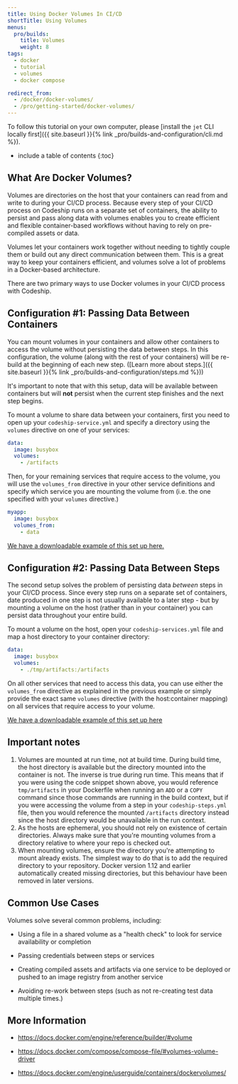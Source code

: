 ```yaml
---
title: Using Docker Volumes In CI/CD
shortTitle: Using Volumes
menus:
  pro/builds:
    title: Volumes
    weight: 8
tags:
  - docker
  - tutorial
  - volumes
  - docker compose

redirect_from:
  - /docker/docker-volumes/
  - /pro/getting-started/docker-volumes/
---
```


To follow this tutorial on your own computer, please [install the `jet` CLI locally first]({{ site.baseurl }}{% link _pro/builds-and-configuration/cli.md %}).
</div>

* include a table of contents
{:toc}

## What Are Docker Volumes?
Volumes are directories on the host that your containers can read from and write to during your CI/CD process. Because every step of your CI/CD process on Codeship runs on a separate set of containers, the ability to persist and pass along data with volumes enables you to create efficient and flexible container-based workflows without having to rely on pre-compiled assets or data.

Volumes let your containers work together without needing to tightly couple them or build out any direct communication between them. This is a great way to keep your containers efficient, and volumes solve a lot of problems in a Docker-based architecture.

There are two primary ways to use Docker volumes in your CI/CD process with Codeship.

## Configuration #1: Passing Data Between Containers
You can mount volumes in your containers and allow other containers to access the volume without persisting the data between steps. In this configuration, the volume (along with the rest of your containers) will be re-build at the beginning of each new step. ([Learn more about steps.]({{ site.baseurl }}{% link _pro/builds-and-configuration/steps.md %}))

It's important to note that with this setup, data will be available between containers but will __not__ persist when the current step finishes and the next step begins.

To mount a volume to share data between your containers, first you need to open up your `codeship-service.yml` and specify a directory using the `volumes` directive on one of your services:

```yaml
data:
  image: busybox
  volumes:
    - /artifacts
```

Then, for your remaining services that require access to the volume, you will use the `volumes_from` directive in your other service definitions and specify which service you are mounting the volume from (i.e. the one specified with your `volumes` directive.)

```yaml
myapp:
  image: busybox
  volumes_from:
    - data
```

[We have a downloadable example of this set up here.](https://github.com/codeship/codeship-tool-examples/tree/master/07.volumes)

## Configuration #2: Passing Data Between Steps

The second setup solves the problem of persisting data *between* steps in your CI/CD process. Since every step runs on a separate set of containers, date produced in one step is not usually available to a later step - but by mounting a volume on the host (rather than in your container) you can persist data throughout your entire build.

 To mount a volume on the host, open your `codeship-services.yml` file and map a host directory to your container directory:

```yaml
data:
  image: busybox
  volumes:
    - ./tmp/artifacts:/artifacts
```

On all other services that need to access this data, you can use either the `volumes_from` directive as explained in the previous example or simply provide the exact same `volumes` directive (with the host:container mapping) on all services that require access to your volume.

[We have a downloadable example of this set up here](https://github.com/codeship/codeship-tool-examples/tree/master/08.deployment-container)

## Important notes

1. Volumes are mounted at run time, not at build time. During build time, the host directory is available but the directory mounted into the container is not. The inverse is true during run time. This means that if you were using the code snippet shown above, you would reference `tmp/artifacts` in your Dockerfile when running an `ADD` or a `COPY` command since those commands are running in the build context, but if you were accessing the volume from a step in your `codeship-steps.yml` file, then you would reference the mounted `/artifacts` directory instead since the host directory would be unavailable in the run context.
1. As the hosts are ephemeral, you should not rely on existence of certain directories. Always make sure that you're mounting volumes from a directory relative to where your repo is checked out.
1. When mounting volumes, ensure the directory you're attempting to mount already exists. The simplest way to do that is to add the required directory to your repository. Docker version 1.12 and earlier automatically created missing directories, but this behaviour have been removed in later versions.

## Common Use Cases
Volumes solve several common problems, including:

* Using a file in a shared volume as a "health check" to look for service availability or completion

* Passing credentials between steps or services

* Creating compiled assets and artifacts via one service to be deployed or pushed to an image registry from another service

* Avoiding re-work between steps (such as not re-creating test data multiple times.)

## More Information

* https://docs.docker.com/engine/reference/builder/#volume

* https://docs.docker.com/compose/compose-file/#volumes-volume-driver

* https://docs.docker.com/engine/userguide/containers/dockervolumes/
